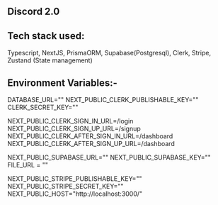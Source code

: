 ## Discord 2.0

## Tech stack used:

Typescript, NextJS, PrismaORM, Supabase(Postgresql), Clerk, Stripe, Zustand (State management)

## Environment Variables:-

DATABASE_URL=""
NEXT_PUBLIC_CLERK_PUBLISHABLE_KEY=""
CLERK_SECRET_KEY=""

NEXT_PUBLIC_CLERK_SIGN_IN_URL=/login
NEXT_PUBLIC_CLERK_SIGN_UP_URL=/signup
NEXT_PUBLIC_CLERK_AFTER_SIGN_IN_URL=/dashboard
NEXT_PUBLIC_CLERK_AFTER_SIGN_UP_URL=/dashboard

NEXT_PUBLIC_SUPABASE_URL=""
NEXT_PUBLIC_SUPABASE_KEY=""
FILE_URL = ""

NEXT_PUBLIC_STRIPE_PUBLISHABLE_KEY=""
NEXT_PUBLIC_STRIPE_SECRET_KEY=""
NEXT_PUBLIC_HOST="http://localhost:3000/"

